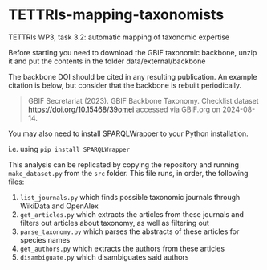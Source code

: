 # TETTRIs-mapping-taxonomists
TETTRIs WP3, task 3.2: automatic mapping of taxonomic expertise

Before starting you need to download the GBIF taxonomic backbone, unzip it and put the contents in the folder data/external/backbone

The backbone DOI should be cited in any resulting publication. An example citation is below, but consider that the backbone is rebuilt periodically. 

> GBIF Secretariat (2023). GBIF Backbone Taxonomy. Checklist dataset https://doi.org/10.15468/39omei accessed via GBIF.org on 2024-08-14.

You may also need to install SPARQLWrapper to your Python installation.

i.e. using `pip install SPARQLWrapper`

This analysis can be replicated by copying the repository and running `make_dataset.py` from the `src` folder. This file runs, in order, the following files:
1.  `list_journals.py` which finds possible taxonomic journals through WikiData and OpenAlex
2.  `get_articles.py` which extracts the articles from these journals and filters out articles about taxonomy, as well as filtering out  
3.  `parse_taxonomy.py` which parses the abstracts of these articles for species names
4.  `get_authors.py` which extracts the authors from these articles
5.  `disambiguate.py` which disambiguates said authors

